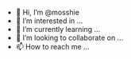 - 👋 Hi, I’m @mosshie
- 👀 I’m interested in ...
- 🌱 I’m currently learning ...
- 💞️ I’m looking to collaborate on ...
- 📫 How to reach me ...

<!---
mosshie/mosshie is a ✨ special ✨ repository because its `README.md` (this file) appears on your GitHub profile.
You can click the Preview link to take a look at your changes.
--->
